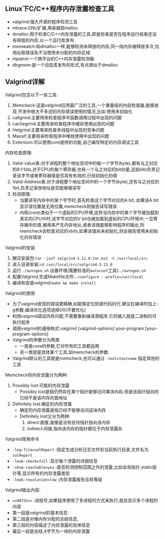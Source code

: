## Linux下C/C++程序内存泄露检查工具

+ valgrind:强大开源的程序检测工具
+ mtrace:GNU扩展,用来跟踪malloc
+ dmalloc:用于检查C/C++内存泄露的工具,即是检查是否在程序运行结束还没有释放的内存,以一个运行库发布
+ memwatch:和dmalloc一样,能够检测未释放的内存,同一段内存被释放多次,位地址取错误及不当使用未分配的内存区域
+ mpatrol:一个跨平台的C++内存泄露检测器
+ dbgmem:是一个动态库发布的形式,有点类似于dmalloc

## Valgrind详解

Valgrind包含以下一些工具:
1. Memcheck:这是valgrind应用最广泛的工具,一个重量级的内存检查器,能够发现 开发中绝大不多述的内存错误使用的情况,比如:使用未初始化
2. callgrind:主要用来检查程序中函数调用过程中出现的问题
3. cachegrind:主要用来检查程序中缓存使用出现的问题
4. Helgrind:主要用来检查多线程中出现的竞争问题
5. Massif:主要用来检查程序中堆栈使用中出现的问题
6. Extension:可以使用core提供的功能,自己编写特定的内存调试工具

内存检查原理:
1. Valid-value表:对于进程的整个地址空间中的每一个字节(byte),都有与之对应的8个bits,对于CPU的每个寄存器,也有一个与之对应的bit向量,这些bits负责记录该字节或者寄存器值是否具有有效的,已经初始化的值
2. Valid-Address表:对于进程整个地址空间中的一个字节(byte),还有与之对应的1bit,负责记录改地址是否能够被读写
3. 检测原理:
   + 当要读写内存中的某个字节时,首先检查这个字节对应的A bit, 如果该A bit显示该位置是无效位置,memcheck则报告读写错误
   + 内核(core)类似于一个虚拟的CPU环境,这样当内存中的某个字节被加载到真实的CPU中时,该字节对应的V bit也被加载到虚拟的CPU环境中,一旦寄存器中的值,被用来产生内存地址,或者该值能够影响程序的输出,则memcheck会检查对应的vbits,如果该值尚未初始化,则会报告使用未初始化内存错误

Valgrind的安装
1. 解压安装包:`tar -jxvf valgrind-3.11.0.tar.bz2 -C /usr/local/src`
2. 进入目录安装:`cd /usr/local/src/valgrind-3.11.0`
3. 运行 `./autogen.sh` 设置环境(需要标准的`autoconf`工具):`./autogen.sh`
4. 配置Valgrind,生成Makefile文件:`./configure --prefix=/usr/local`
5. 编译和安装valgrind:`make && make install`

Valgrind的使用 
+ 为了valgrind发现的错误更精确,如能够定位到源代码的行,建议在编译时加上-g参数,编译优化选项选择O0(不要优化)
+ 利用valgrind调试内存问题,不需要重新编译源程序,它的输入就是二进制的可执行程序
+ 调用valgrind的通用格式:valgrind [valgrind-options] your-program [your-program-options]
+ Valgrind的参数分为两类
    + 一类是core的参数,它对所有的工具都适用
    + 另一类就是具体某个工具,如memcheck的参数.
+ Valgrind默认的工具就是memcheck,也可以通过 `-tool=toolname` 指定其他的工具

Memcheck将内存泄露分为两种:
1. Possibly lost:可能的内存泄露
      + Possibly lost是指仍然存在某个指针能够访问某块内存,但是该指针指向的已经不是该内存的首地址
2. Definitely lost:确定的内存泄漏
      + 确定的内存泄露是指已经不能够访问这块内存
      + Definitely lost又分为两种:
          1. direct:直接,直接是没有任何指针指向该内存
          2. indirect:间接,指向该内存的指针都位于内存泄露处

Valgrind常用命令
+ `-log-file=valReport` :指定生成分析日志文件到当前执行目录,文件名为 `valReport`
+ `-leak-check=full` :显示每个泄露的详细信息
+ `-show-reachable=yes` :是否检测控制范围之外的泄露,比如全局指针,static指针等,显示所有的内存泄露类型
+ `-leak-resolution=low` :内存泄露报告合并等级

Valgrind输出内容:
+ `==98725==` :进程号,如果程序使用了多进程的方式来执行,就会显示多个进程的内容
+ 第一段是valgrind的基本信息
+ 第二段是对堆内存分配的总结信息,
+ 第三段的内容描述了内存泄露的具体信息
+ 最后一段是总结,4字节为一块的内存泄露
